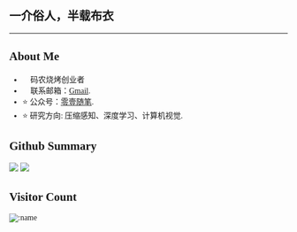 <font face = "宋体">

## 一介俗人，半载布衣👋

---


## About Me
  
- 🌱 码农烧烤创业者
- 💬 联系邮箱：[Gmail](mailto:liujia.zeroone@gmail.com).
- ⭐ 公众号：[零壹随笔](https://mp.weixin.qq.com/mp/profile_ext?action=home&__biz=MzkyODE3MDgyNg==&scene=124&uin=&key=&devicetype=Windows+10+x64&version=63020170&lang=zh_CN&a8scene=7&fontgear=2).
- ⭐ 研究方向: 压缩感知、深度学习、计算机视觉.

<!-- [![Cl0udG0d's github stats](https://github-readme-stats.vercel.app/api?username=ZeroOneTaT&show_icons=true&theme=dark)](https://github.com/anuraghazra/github-readme-stats) -->

 
## Github Summary

<img src="https://github-readme-stats.vercel.app/api?username=zeroonetat" />

<img src="https://github-readme-stats.vercel.app/api/top-langs/?username=zeroonetat&layout=compact&langs_count=8" />


## Visitor Count

![:name](https://count.getloli.com/get/@:zeroonetat)
  

</font>
